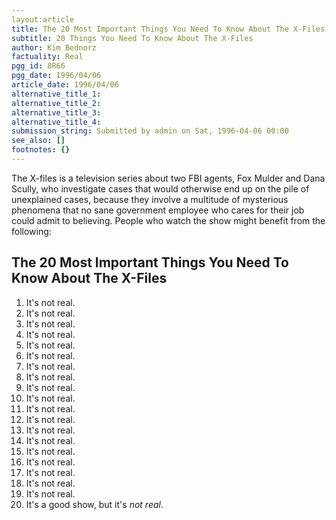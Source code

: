 ```yaml
---
layout:article
title: The 20 Most Important Things You Need To Know About The X-Files
subtitle: 20 Things You Need To Know About The X-Files
author: Kim Bednorz
factuality: Real
pgg_id: 8R66
pgg_date: 1996/04/06
article_date: 1996/04/06
alternative_title_1: 
alternative_title_2: 
alternative_title_3: 
alternative_title_4: 
submission_string: Submitted by admin on Sat, 1996-04-06 00:00
see_also: []
footnotes: {}
---
```

<div>
<p>The X-files is a television series about two FBI agents, Fox Mulder and Dana Scully, who investigate cases that would otherwise end up on the pile of unexplained cases, because they involve a multitude of mysterious phenomena that no sane government employee who cares for their job could admit to believing. People who watch the show might benefit from the following:</p>
<h2>The 20 Most Important Things You Need To Know About The X-Files</h2>
<ol>
<li value="1">It's not real.</li>
<li value="2">It's not real.</li>
<li value="3">It's not real.</li>
<li value="4">It's not real.</li>
<li value="5">It's not real.</li>
<li value="6">It's not real.</li>
<li value="7">It's not real.</li>
<li value="8">It's not real.</li>
<li value="9">It's not real.</li>
<li value="10">It's not real.</li>
<li value="11">It's not real.</li>
<li value="12">It's not real.</li>
<li value="13">It's not real.</li>
<li value="14">It's not real.</li>
<li value="15">It's not real.</li>
<li value="16">It's not real.</li>
<li value="17">It's not real.</li>
<li value="18">It's not real.</li>
<li value="19">It's not real.</li>
<li value="20">It's a good show, but it's <em>not real</em>.</li>
</ol>
<!--Amazon_CLS_IM_END-->
</div>

